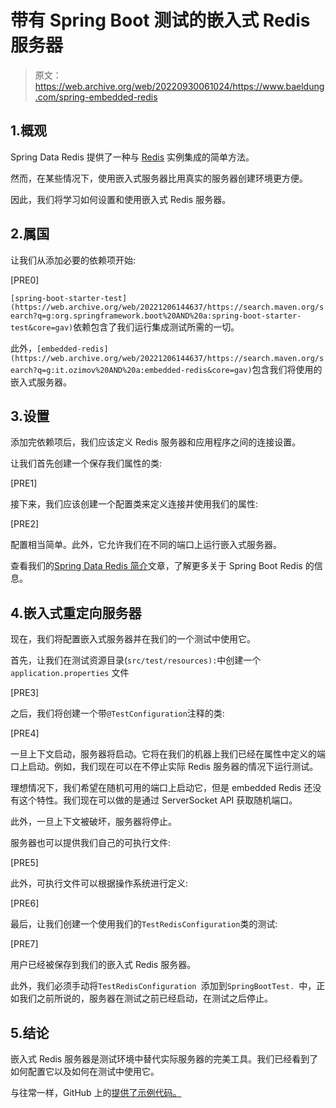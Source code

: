 # 带有 Spring Boot 测试的嵌入式 Redis 服务器

> 原文：<https://web.archive.org/web/20220930061024/https://www.baeldung.com/spring-embedded-redis>

## 1.概观

Spring Data Redis 提供了一种与 [Redis](https://web.archive.org/web/20221206144637/https://redis.io/) 实例集成的简单方法。

然而，在某些情况下，使用嵌入式服务器比用真实的服务器创建环境更方便。

因此，我们将学习如何设置和使用嵌入式 Redis 服务器。

## 2.属国

让我们从添加必要的依赖项开始:

[PRE0]

`[spring-boot-starter-test](https://web.archive.org/web/20221206144637/https://search.maven.org/search?q=g:org.springframework.boot%20AND%20a:spring-boot-starter-test&core=gav)`依赖包含了我们运行集成测试所需的一切。

此外，`[embedded-redis](https://web.archive.org/web/20221206144637/https://search.maven.org/search?q=g:it.ozimov%20AND%20a:embedded-redis&core=gav)`包含我们将使用的嵌入式服务器。

## 3.设置

添加完依赖项后，我们应该定义 Redis 服务器和应用程序之间的连接设置。

让我们首先创建一个保存我们属性的类:

[PRE1]

接下来，我们应该创建一个配置类来定义连接并使用我们的属性:

[PRE2]

配置相当简单。此外，它允许我们在不同的端口上运行嵌入式服务器。

查看我们的[Spring Data Redis 简介](/web/20221206144637/https://www.baeldung.com/spring-data-redis-tutorial)文章，了解更多关于 Spring Boot Redis 的信息。

## 4.嵌入式重定向服务器

现在，我们将配置嵌入式服务器并在我们的一个测试中使用它。

首先，让我们在测试资源目录(`src/test/resources):`中创建一个`application.properties` 文件

[PRE3]

之后，我们将创建一个带`@TestConfiguration`注释的类:

[PRE4]

一旦上下文启动，服务器将启动。它将在我们的机器上我们已经在属性中定义的端口上启动。例如，我们现在可以在不停止实际 Redis 服务器的情况下运行测试。

理想情况下，我们希望在随机可用的端口上启动它，但是 embedded Redis 还没有这个特性。我们现在可以做的是通过 ServerSocket API 获取随机端口。

此外，一旦上下文被破坏，服务器将停止。

服务器也可以提供我们自己的可执行文件:

[PRE5]

此外，可执行文件可以根据操作系统进行定义:

[PRE6]

最后，让我们创建一个使用我们的`TestRedisConfiguration`类的测试:

[PRE7]

用户已经被保存到我们的嵌入式 Redis 服务器。

此外，我们必须手动将`TestRedisConfiguration `添加到`SpringBootTest. `中，正如我们之前所说的，服务器在测试之前已经启动，在测试之后停止。

## 5.结论

嵌入式 Redis 服务器是测试环境中替代实际服务器的完美工具。我们已经看到了如何配置它以及如何在测试中使用它。

与往常一样，GitHub 上的[提供了示例代码。](https://web.archive.org/web/20221206144637/https://github.com/eugenp/tutorials/tree/master/spring-boot-modules/spring-boot-testing)